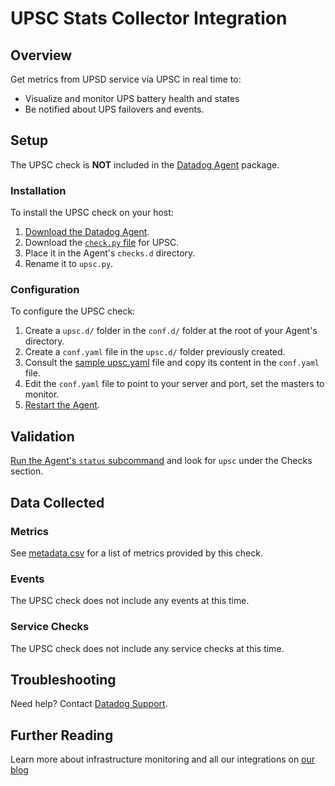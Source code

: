 # UPSC Stats Collector Integration

## Overview

Get metrics from UPSD service via UPSC in real time to:

* Visualize and monitor UPS battery health and states
* Be notified about UPS failovers and events.

## Setup

The UPSC check is **NOT** included in the [Datadog Agent][1] package.

### Installation

To install the UPSC check on your host:

1. [Download the Datadog Agent][1].
2. Download the [`check.py` file][2] for UPSC.
3. Place it in the Agent's `checks.d` directory.
4. Rename it to `upsc.py`.

### Configuration

To configure the UPSC check:

1. Create a `upsc.d/` folder in the `conf.d/` folder at the root of your Agent's directory.
2. Create a `conf.yaml` file in the `upsc.d/` folder previously created.
3. Consult the [sample upsc.yaml][2] file and copy its content in the `conf.yaml` file.
4. Edit the `conf.yaml` file to point to your server and port, set the masters to monitor.
5. [Restart the Agent][3].

## Validation

[Run the Agent's `status` subcommand][4] and look for `upsc` under the Checks section.

## Data Collected
### Metrics
See [metadata.csv][5] for a list of metrics provided by this check.

### Events
The UPSC check does not include any events at this time.

### Service Checks
The UPSC check does not include any service checks at this time.

## Troubleshooting
Need help? Contact [Datadog Support][6].

## Further Reading

Learn more about infrastructure monitoring and all our integrations on [our blog][7]

[1]: https://app.datadoghq.com/account/settings#agent
[2]: https://github.com/DataDog/integrations-extras/blob/master/upsc/conf.yaml.example
[3]: https://docs.datadoghq.com/agent/faq/agent-commands/#start-stop-restart-the-agent
[4]: https://docs.datadoghq.com/agent/faq/agent-commands/#agent-status-and-information
[5]: https://github.com/DataDog/integrations-extras/blob/master/upsc/metadata.csv
[6]: http://docs.datadoghq.com/help/
[7]: https://www.datadoghq.com/blog/
